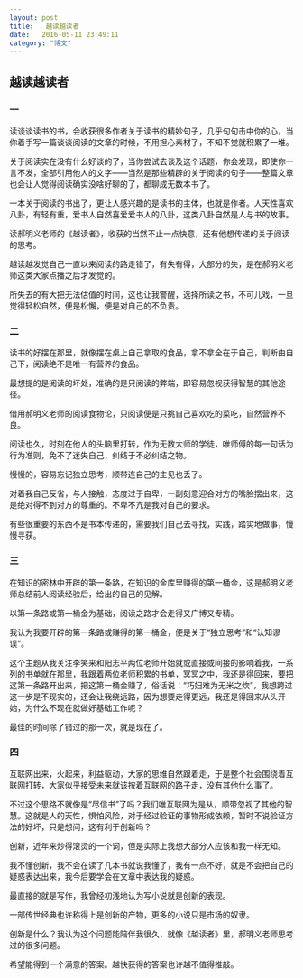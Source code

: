 ```yaml
---
layout: post
title:   越读越读者
date:   2016-05-11 23:49:11
category: "博文"
---
```

## 越读越读者

### 一
读谈谈读书的书，会收获很多作者关于读书的精妙句子，几乎句句击中你的心，当你着手写一篇谈谈阅读的文章的时候，不用担心素材了，不知不觉就积累了一堆。

关于阅读实在没有什么好谈的了，当你尝试去谈及这个话题，你会发现，即使你一言不发，全部引用他人的文字——当然是那些精辟的关于阅读的句子——整篇文章也会让人觉得阅读确实没啥好聊的了，都聊成无数本书了。

一本关于阅读的书出了，更让人感兴趣的是读书的主体，也就是作者。人天性喜欢八卦，有轻有重，爱书人自然喜爱爱书人的八卦，这类八卦自然是人与书的故事。

读郝明义老师的《越读者》，收获的当然不止一点快意，还有他想传递的关于阅读的思考。

越读越发觉自己一直以来阅读的路走错了，有失有得，大部分的失，是在郝明义老师这类大家点播之后才发觉的。

所失去的有大把无法估值的时间，这也让我警醒，选择所读之书，不可儿戏，一旦觉得轻松自然，便是松懈，便是对自己的不负责。

### 二

读书的好摆在那里，就像摆在桌上自己拿取的食品，拿不拿全在于自己，判断由自己下，阅读绝不是唯一有营养的食品。

最想提的是阅读的坏处，准确的是只阅读的弊端，即容易忽视获得智慧的其他途径。

借用郝明义老师的阅读食物论，只阅读便是只挑自己喜欢吃的菜吃，自然营养不良。

阅读也久，时刻在他人的头脑里打转，作为无数大师的学徒，唯师傅的每一句话为行为准则，免不了迷失自己，纠结于不必纠结之物。

慢慢的，容易忘记独立思考，顺带连自己的主见也丢了。

对着我自己反省，与人接触，态度过于自卑，一副刻意迎合对方的嘴脸摆出来，这是绝对得不到对方的尊重的。不卑不亢是我对自己的要求。

有些很重要的东西不是书本传递的，需要我们自己去寻找，实践，踏实地做事，慢慢寻获。

### 三 

在知识的密林中开辟的第一条路，在知识的金库里赚得的第一桶金，这是郝明义老师总结前人阅读经验后，给出的自己的见解。

以第一条路或第一桶金为基础，阅读之路才会走得又广博又专精。

我认为我要开辟的第一条路或赚得的第一桶金，便是关于“独立思考”和“认知谬误”。

这个主题从我关注李笑来和阳志平两位老师开始就或直接或间接的影响着我，一系列的书单就在那里，我跟着两位老师积累的书单，冥冥之中，我还是得回来，要把这第一条路开出来，把这第一桶金赚了，俗话说：“巧妇难为无米之炊”，我想跨过这一步是不现实的，还会让我绕远路，因为想要走得更远，我还是得回来从头开始，为什么不现在就做好基础工作呢？

最佳的时间除了错过的那一次，就是现在了。

### 四

互联网出来，火起来，利益驱动，大家的思维自然跟着走，于是整个社会围绕着互联网打转，大家似乎接受未来就该按着互联网的路子走，没有其他什么事了。

不过这个思路不就像是“尽信书”了吗？我们唯互联网为是从，顺带忽视了其他的智慧。这就是人的天性，惧怕风险，对于经过验证的事物形成依赖，暂时不说验证方法的好坏，只是想问，这有利于创新吗？

创新，近年来炒得滚烫的一个词，但是实际上我想大部分人应该和我一样无知。

我不懂创新，我不会在读了几本书就说我懂了，我有一点不好，就是不会把自己的疑惑表达出来，我今后要学会在文章中表达我的疑惑。

最直接的就是写作，我曾经初浅地认为写小说就是创新的表现。

一部传世经典也许称得上是创新的产物，更多的小说只是市场的奴隶。

创新是什么？我认为这个问题能陪伴我很久，就像《越读者》里，郝明义老师思考过的很多问题。

希望能得到一个满意的答案。越快获得的答案也许越不值得推敲。

